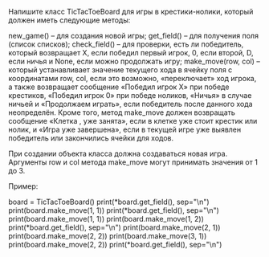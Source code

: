 Напишите класс TicTacToeBoard для игры в крестики-нолики, который должен иметь следующие методы:

new_game() – для создания новой игры; get_field() – для получения поля (список списков); check_field() – для проверки, есть ли победитель, который возвращает X, если победил первый игрок, 0, если второй, D, если ничья и None, если можно продолжать игру; make_move(row, col) – который устанавливает значение текущего хода в ячейку поля с координатами row, col, если это возможно, «переключает» ход игрока, а также возвращает сообщение «Победил игрок X» при победе крестиков, «Победил игрок 0» при победе ноликов, «Ничья» в случае ничьей и «Продолжаем играть», если победитель после данного хода неопределён. Кроме того, метод make_move должен возвращать сообщение «Клетка , уже занята», если в клетке уже стоит крестик или нолик, и «Игра уже завершена», если в текущей игре уже выявлен победитель или закончились ячейки для ходов.

При создании объекта класса должна создаваться новая игра. Аргументы row и col метода make_move могут принимать значения от 1 до 3.

Пример:

board = TicTacToeBoard() print(*board.get_field(), sep="\n") print(board.make_move(1, 1)) print(*board.get_field(), sep="\n") print(board.make_move(1, 1)) print(board.make_move(1, 2)) print(*board.get_field(), sep="\n") print(board.make_move(2, 1)) print(board.make_move(2, 2)) print(board.make_move(3, 1)) print(board.make_move(2, 2)) print(*board.get_field(), sep="\n")